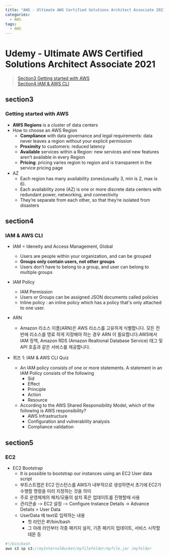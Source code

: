 ```yaml
---
title: "AWS - Ultimate AWS Certified Solutions Architect Associate 2021"
categories:
  - AWS
tags:
  - AWS
---
```



# Udemy - Ultimate AWS Certified Solutions Architect Associate 2021
> [Section3 Getting started with AWS](#section3)  
> [Section4 IAM & AWS CLI](#section4)  




## section3
### Getting started with AWS  
- **AWS Regions** is a cluster of data centers
- How to choose an AWS Region
  - **Compliance** with data governance and legal requirements: data never leaves a region without  your explicit permission
  - **Proximity** to customers: reduced latency
  - **Available** services within a Region: new services and new features aren’t available in every Region
  - **Pricing**: pricing varies region to region and is transparent in the service pricing page
- AZ
  - Each region has many availability zones(usually 3, min is 2, max is 6).
  - Each availability zone (AZ) is one or more discrete data centers with redundant power, networking, and connectivity
  - They’re separate from each other, so that they’re isolated from disasters

## section4
### IAM & AWS CLI  
- IAM = Ideneity and Access Management, Global
  - Users are people within your organization, and can be grouped
  - **Groups only contain users, not other groups**
  - Users don’t have to belong to a group, and user can belong to multiple groups

- IAM Policy
  - IAM Permission
  - Users or Groups can be assigned JSON documents called policies
  - Inline policy : an inline policy which has a policy that's only attached to one user.

- ARN
  - Amazon 리소스 이름(ARN)은 AWS 리소스를 고유하게 식별합니다. 모든 전반에 리소스를 명료 하게 지정해야 하는 경우 ARN 이 필요합니다.AWS에서 IAM 정책, Amazon RDS (Amazon Realtional Database Service) 태그 및 API 호출과 같은 서비스를 제공합니다.

- 퀴즈 1: IAM & AWS CLI Quiz
  - An IAM policy consists of one or more statements. A statement in an IAM Policy consists of the following
    - Sid
    - Effect
    - Principle
    - Action
    - Resource
  - According to the AWS Shared Responsibility Model, which of the following is AWS responsibility?
    - AWS Infrastructure
    - Configuration and vulnerability analysis
    - Compliance validation
    
## section5
### EC2

- EC2 Bootstrap
  - It is possible to bootstrap our instances using an EC2 User data script
  - 부트스트랩은 EC2 인스턴스를 AWS가 내부적으로 생성하면서 초기에 EC2가 수행할 명령을 미리 지정하는 것을 의미
  - 주로 운영체제의 패치/모듈의 설치 혹은 업데이트를 진행할때 사용
  - 관리콘솔 -> EC2 설정 -> Configure Instance Details -> Advance Details > User Data
  - UserData 에 text로 입력하는 내용
    - 첫 라인은 #!/bin/bash
    - 그 아래 라인부터 각종 패키지  설치, 기존 패키지 업데이트, 서비스 시작할 데몬 등

```js
#!/bin/bash
aws s3 sp s3://myInternalBucket/myfilefolder/myfile.jar /myfolder
```


